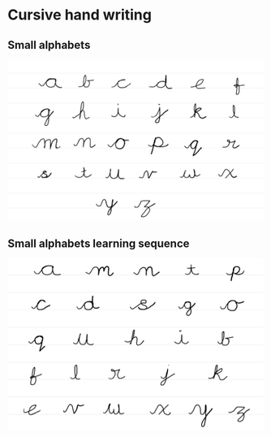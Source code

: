 # Cursive hand writing 

## Small alphabets

![Small alphabets](./img/cursive_small_alphabet.png)

## Small alphabets learning sequence

![Small alphabets learning sequence](./img/cursive_small_alphabet_sequence.png)

